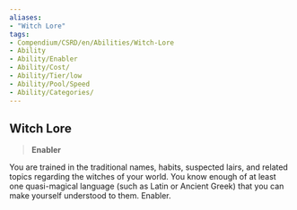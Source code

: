 ```yaml
---
aliases:
- "Witch Lore"
tags:
- Compendium/CSRD/en/Abilities/Witch-Lore
- Ability
- Ability/Enabler
- Ability/Cost/
- Ability/Tier/low
- Ability/Pool/Speed
- Ability/Categories/
---
```

  
## Witch Lore                                                     
>**Enabler**  
  
You are trained in the traditional names, habits, suspected lairs, and related topics regarding the witches of your world. You know enough of at least one quasi-magical language (such as Latin or Ancient Greek) that you can make yourself understood to them. Enabler.
